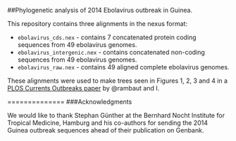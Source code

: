 ##Phylogenetic analysis of 2014 Ebolavirus outbreak in Guinea.

This repository contains three alignments in the nexus format:
- `ebolavirus_cds.nex` - contains 7 concatenated protein coding sequences from 49 ebolavirus genomes.
- `ebolavirus_intergenic.nex` - contains concatenated non-coding sequences from 49 ebolavirus genomes.
- `ebolavirus_raw.nex` - contains 49 aligned complete ebolavirus genomes.

These alignments were used to make trees seen in Figures 1, 2, 3 and 4 in a [PLOS Currents Outbreaks paper](http://currents.plos.org/outbreaks/article/phylogenetic-analysis-of-guinea-2014-ebov-ebolavirus-outbreak-2/) by @rambaut and I.

==============
###Acknowledgments

We would like to thank Stephan Günther at the Bernhard Nocht Institute for Tropical Medicine, Hamburg and his co-authors for sending the 2014 Guinea outbreak sequences ahead of their publication on Genbank.
